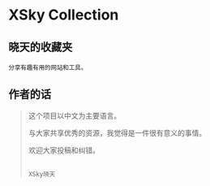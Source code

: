 # XSky Collection

## 晓天的收藏夹

```
分享有趣有用的网站和工具。
```

## 作者的话

> 这个项目以中文为主要语言。
>
> 与大家共享优秀的资源，我觉得是一件很有意义的事情。
>
> 欢迎大家投稿和纠错。
>
>                                                                             XSky晓天



